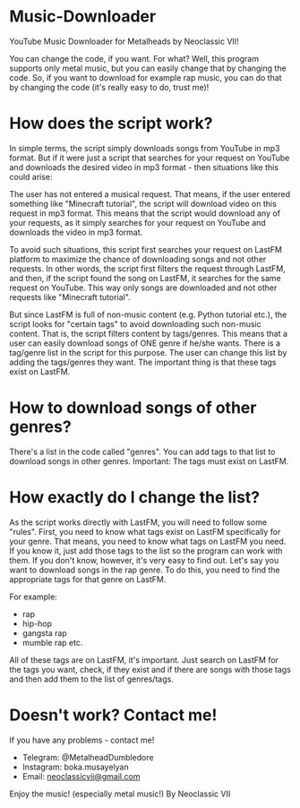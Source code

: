 # Music-Downloader
YouTube Music Downloader for Metalheads by Neoclassic VII!

You can change the code, if you want. For what? Well, this program supports only metal music, but you can easily change that by changing the code. So, if you want to download for example rap music, you can do that by changing the code (it's really easy to do, trust me)!

# How does the script work? 

In simple terms, the script simply downloads songs from YouTube in mp3 format. But if it were just a script that searches for your request on YouTube and downloads the desired video in mp3 format - then situations like this could arise: 

The user has not entered a musical request. That means, if the user entered something like "Minecraft tutorial", the script will download video on this request in mp3 format. This means that the script would download any of your requests, as it simply searches for your request on YouTube and downloads the video in mp3 format. 

To avoid such situations, this script first searches your request on LastFM platform to maximize the chance of downloading songs and not other requests. In other words, the script first filters the request through LastFM, and then, if the script found the song on LastFM, it searches for the same request on YouTube. This way only songs are downloaded and not other requests like "Minecraft tutorial". 

But since LastFM is full of non-music content (e.g. Python tutorial etc.), the script looks for "certain tags" to avoid downloading such non-music content. That is, the script filters content by tags/genres. This means that a user can easily download songs of ONE genre if he/she wants. There is a tag/genre list in the script for this purpose. The user can change this list by adding the tags/genres they want. The important thing is that these tags exist on LastFM.

# How to download songs of other genres?

There's a list in the code called "genres". You can add tags to that list to download songs in other genres. Important: The tags must exist on LastFM. 

# How exactly do I change the list? 

As the script works directly with LastFM, you will need to follow some "rules". First, you need to know what tags exist on LastFM specifically for your genre. That means, you need to know what tags on LastFM you need. If you know it, just add those tags to the list so the program can work with them. If you don't know, however, it's very easy to find out. Let's say you want to download songs in the rap genre. To do this, you need to find the appropriate tags for that genre on LastFM. 

For example: 
- rap
- hip-hop
- gangsta rap
- mumble rap
etc.

All of these tags are on LastFM, it's important. Just search on LastFM for the tags you want, check, if they exist and if there are songs with those tags and then add them to the list of genres/tags.

# Doesn't work? Contact me!
If you have any problems - contact me!
- Telegram: @MetalheadDumbledore
- Instagram: boka.musayelyan
- Email: neoclassicvii@gmail.com

Enjoy the music! (especially metal music!)
By Neoclassic VII
